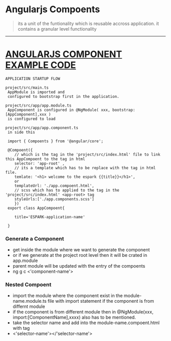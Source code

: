 # Angularjs Compoents
> its a unit of the funtionality which is reusable accross application. 
> it contains a granular level functionality 

---
# [ANGULARJS COMPONENT EXAMPLE CODE](https://github.com/adarshkumarsingh83/angular_js_version9/tree/master/APPLICATIONS/angular-component)

```
APPLICATION STARTUP FLOW 

project/src/main.ts 
 AppModule is imported and 
 configured to bootstrap first in the application. 

project/src/app/app.module.ts
 AppComponent is configured in @NgModule( xxx, bootstrap:[AppComponent],xxx )
 is configured to load 

project/src/app/app.component.ts
 in side this 

 import { Compoents } from '@angular/core';

 @Compoent({
 	// which is the tag in the 'project/src/index.html' file to link this AppCompoent to the tag in html  
 	selector: 'app-root' ,
 	// its a template which has to be replace with the tag in html file. 
 	temlate: '<h1> welcome to the espark {{title}}</h1>', 
 	or 
 	templateUrl: './app.compoent.html',
    // scss which has to applied to the tag in the 'project/src/index.html' <app-root> tag
 	styleUrls:['./app.components.scss']
 	})
 export class AppCompoent{
 	
 	title='ESPARK-application-name'
      
 }
```

### Generate a Component
* get inside the module where we want to generate the component
* or if we generate at the project root level then it will be crated in app.module 
* parent module will be updated with the entry of the compoents 
* ng g c <'component-name'>


### Nested Compoent 
* import the module where the component exist in the module-name.module.ts file with import statement if the component is from differnt module 
* if the component is from different module then in @NgModule(xxx, import:[ComponentName],xxxx) also has to be mentioned.
* take the selector name and add into the module-name.compoent.html with tag 
* <'selector-name'></'selector-name'>




